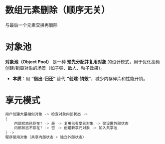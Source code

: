 # 数组元素删除（顺序无关）

与最后一个元素交换再删除



# 对象池

**对象池（Object Pool）** 是一种 **预先分配并复用对象** 的设计模式，用于优化高频创建/销毁对象的场景（如子弹、敌人、粒子效果）。

- **本质**：用 **“借出-归还”** 替代 **“创建-销毁”**，减少内存碎片和性能开销。



# 享元模式

```c++
用户创建大量相似对象 -> 检查对象内部状态 -> 
{
    内部状态已存在? -> 是 -> 复用已有享元对象 -> 仅设置外部状态
    内部状态不存在? -> 否 -> 创建新享元对象 -> 加入共享池
} -> 
程序使用对象（共享内部状态 + 独立外部状态）
```

